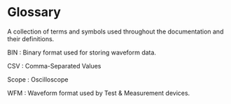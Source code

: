 # Glossary

A collection of terms and symbols used throughout the documentation and their definitions.

BIN
:   Binary format used for storing waveform data.

CSV
:   Comma-Separated Values

Scope
:   Oscilloscope

WFM
:   Waveform format used by Test & Measurement devices.
